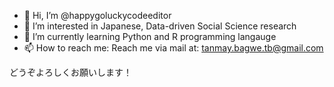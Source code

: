 - 👋 Hi, I’m @happygoluckycodeeditor
- 👀 I’m interested in Japanese, Data-driven Social Science research
- 🌱 I’m currently learning Python and R programming langauge
- 📫 How to reach me:
Reach me via mail at: tanmay.bagwe.tb@gmail.com

どうぞよろしくお願いします！
<!---
happygoluckycodeeditor/happygoluckycodeeditor is a ✨ special ✨ repository because its `README.md` (this file) appears on your GitHub profile.
You can click the Preview link to take a look at your changes.
--->
